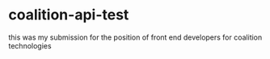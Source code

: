 # coalition-api-test
this was my submission for the position of front end developers for coalition technologies
